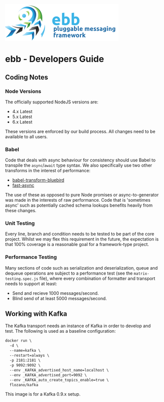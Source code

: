 ![Project Logo](images/logo.png)

# ebb - Developers Guide

## Coding Notes

### Node Versions
The officially supported NodeJS versions are:

  - 4.x Latest
  - 5.x Latest
  - 6.x Latest

These versions are enforced by our build process. All changes need to be available
to all users.

### Babel
Code that deals with async behaviour for consistency should use Babel to transpile
the `async`/`await` type syntax. We also specifically use two other transforms
in the interest of performance:

  - [babel-transform-bluebird](https://www.npmjs.com/package/babel-plugin-transform-bluebird)
  - [fast-async](https://www.npmjs.com/package/fast-async)

The use of these as opposed to pure Node promises or async-to-generator was
made in the interests of raw performance. Code that is 'sometimes async' such
as potentially cached schema lookups benefits heavily from these changes.

### Unit Testing
Every line, branch and condition needs to be tested to be part of the core project.
Whilst we may flex this requirement in the future, the expectation is that 100% coverage
is a reasonable goal for a framework-type project.

### Performance Testing
Many sections of code such as serialization and deserialization, queue and dequeue
operations are subject to a performance test (see the `matrix-testing.spec.js` file),
where every combination of formatter and transport needs to support at least:

  - Send and recieve 1000 messages/second.
  - Blind send of at least 5000 messages/second.

## Working with Kafka
The Kafka transport needs an instance of Kafka in order to develop and test. The
following is used as a baseline configuration:

    docker run \
      -d \
      --name=kafka \
      --restart=always \
      -p 2181:2181 \
      -p 9092:9092 \
      --env _KAFKA_advertised_host_name=localhost \
      --env _KAFKA_advertised_port=9092 \
      --env _KAFKA_auto_create_topics_enable=true \
      flozano/kafka

This image is for a Kafka 0.9.x setup.